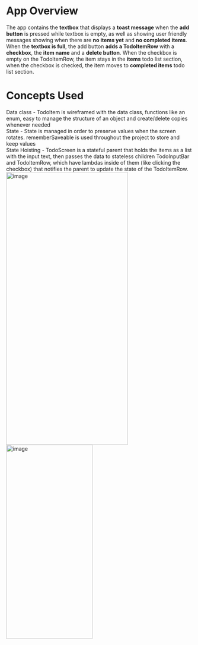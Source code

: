 # App Overview
The app contains the **textbox** that displays a **toast message** when the **add button** is pressed while textbox is empty, as well as showing user friendly messages showing when there are **no items yet** and **no completed items**. When the **textbox is full**, the add button **adds a TodoItemRow** with a **checkbox**, the **item name** and a **delete button**. When the checkbox is empty on the TodoItemRow, the item stays in the **items** todo list section, when the checkbox is checked, the item moves to **completed items** todo list section.
# Concepts Used
Data class - TodoItem is wireframed with the data class, functions like an enum, easy to manage the structure of an object and create/delete copies whenever needed<br>
State - State is managed in order to preserve values when the screen rotates. rememberSaveable is used throughout the project to store and keep values<br>
State Hoisting - TodoScreen is a stateful parent that holds the items as a list with the input text, then passes the data to stateless children TodoInputBar and TodoItemRow, which have lambdas inside of them (like clicking the checkbox) that notifies the parent to update the state of the TodoItemRow.<br>
<img width="328" height="734" alt="image" src="https://github.com/user-attachments/assets/4d3730d7-ca11-4349-82ff-ddb5874c32d5" /><br><img width="233" height="522" alt="image" src="https://github.com/user-attachments/assets/8eaf72ed-d705-49f5-9ebd-cab7c725de57" />








